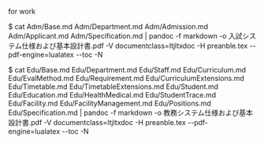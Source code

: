 for work

$ cat Adm/Base.md Adm/Department.md Adm/Admission.md Adm/Applicant.md Adm/Specification.md | pandoc -f markdown -o 入試システム仕様および基本設計書.pdf -V documentclass=ltjltxdoc -H preanble.tex --pdf-engine=lualatex --toc -N

$ cat Edu/Base.md Edu/Department.md Edu/Staff.md Edu/Curriculum.md Edu/EvalMethod.md Edu/Requirement.md Edu/CurriculumExtensions.md Edu/Timetable.md Edu/TimetableExtensions.md Edu/Student.md Edu/Education.md Edu/HealthMedical.md Edu/StudentTrace.md Edu/Facility.md Edu/FacilityManagement.md Edu/Positions.md Edu/Specification.md | pandoc -f markdown -o 教務システム仕様および基本設計書.pdf -V documentclass=ltjltxdoc -H preanble.tex --pdf-engine=lualatex --toc -N

